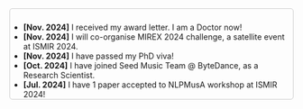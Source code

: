 <div style="height: 140px; overflow-y: scroll; border: 1px solid #ccc; padding: 10px 10px 10px 0; border-radius: 5px; margin-bottom: 20px;">
    <ul>
        <li><strong>[Nov. 2024]</strong> I received my award letter. I am a Doctor now!  </li>
        <li><strong>[Nov. 2024]</strong> I will co-organise MIREX 2024 challenge, a satellite event at ISMIR 2024. </li>
        <li><strong>[Nov. 2024]</strong> I have passed my PhD viva! </li>
        <li><strong>[Oct. 2024]</strong> I have joined Seed Music Team @ ByteDance, as a Research Scientist. </li>
        <li><strong>[Jul. 2024]</strong> I have 1 paper accepted to NLPMusA workshop at ISMIR 2024! </li>
        <li><strong>[Jun. 2024]</strong> I have 1 paper accepted to ISMIR 2024. </li>
        <li><strong>[Apr. 2024]</strong> I have 2 papers accepted to IJCAI 2024. </li>
        <li><strong>[Feb. 2024]</strong> I will join Harmonai group at Stability.ai as an intern during May - Oct 2024.</li>
        <li><strong>[Jan. 2024]</strong> My new paper, "MusicMagus: Zero-Shot Text-to-Music Editing via Diffusion Models", is now at arxiv.</li>
        <li><strong>[Oct. 2023]</strong> I will join Music Foundation Team at Sony Research as an intern during Oct 2023 - Apr 2024.</li>
        <li><strong>[Jun. 2023]</strong> I will join Yamaha Corporation as an intern during Jun - Sep 2023.</li>
    </ul>
</div>
